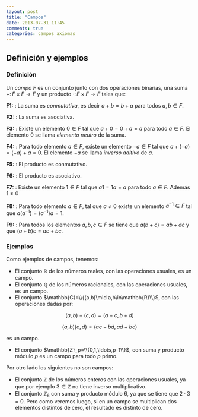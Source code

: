```yaml
---
layout: post
title: "Campos"
date: 2013-07-31 11:45
comments: true
categories: campos axiomas
---
```



## Definición y ejemplos ##

### Definición

Un *campo* $F$ es un conjunto junto con dos operaciones binarias, una
suma $+\colon F\times F\to F$ y un producto $\cdot\colon F\times
F\to F$ tales que:

**F1:**
: La suma es *conmutativa*, es decir $a+b=b+a$ para todos
        $a,b\in F$.

**F2:**
: La suma es asociativa.

**F3:**
: Existe un elemento $0\in F$ tal que $a+0=0+a=a$ para todo
$a\in F$. El elemento $0$ se llama *elemento neutro* de la
suma.

**F4:**
: Para todo elemento $a\in F$, existe un elemento $-a\in F$
tal que $a+(-a)=(-a)+a=0$. El elemento $-a$ se llama
*inverso aditivo* de $a$.

**F5:**
: El producto es conmutativo.

**F6:**
: El producto es asociativo.

**F7:**
: Existe un elemento $1\in F$ tal que $a1=1a=a$ para todo
        $a\in F$. Además $1\ne 0$

**F8:**
: Para todo elemento $a\in F$, tal que $a\ne 0$ existe un
elemento $a^{-1}\in F$ tal que $a(a^{-1})=(a^{-1})a=1$.

**F9:**
: Para todos los elementos $a,b,c\in F$ se tiene que $a(b+c)=ab+ac$ y
que $(a+b)c=ac+bc$.


### Ejemplos ###

Como ejemplos de campos, tenemos:

- El conjunto $\mathbb{R}$ de los números reales, con las operaciones
  usuales, es un campo.
- El conjunto $\mathbb{Q}$ de los números racionales, con las
  operaciones usuales, es un campo.
- El conjunto $\mathbb{C}=\\{(a,b)\mid a,b\in\mathbb{R}\\}$, con las
  operaciones dadas por:

$$(a,b)+(c,d)=(a+c,b+d)$$

$$(a,b)(c,d)=(ac-bd,ad+bc)$$

es un campo.

- El conjunto $\mathbb{Z}_p=\\{0,1,\ldots,p-1\\}$, con suma y producto
  módulo $p$ es un campo para todo $p$ primo.


Por otro lado los siguientes no son campos:

- El conjunto $\mathbb{Z}$ de los números enteros con las operaciones
  usuales, ya que por ejemplo $3\in\mathbb{Z}$ no tiene inverso
  multiplicativo.
- El conjunto $\mathbb{Z}_6$ con suma y producto módulo 6, ya que se
  tiene que $2\cdot 3=0$. Pero como veremos luego, si en un campo se
  multiplican dos elementos distintos de cero, el resultado es
  distinto de cero.
